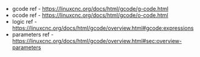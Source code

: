 * gcode ref - https://linuxcnc.org/docs/html/gcode/g-code.html
* ocode ref - https://linuxcnc.org/docs/html/gcode/o-code.html
* logic ref - https://linuxcnc.org/docs/html/gcode/overview.html#gcode:expressions
* parameters ref - https://linuxcnc.org/docs/html/gcode/overview.html#sec:overview-parameters
